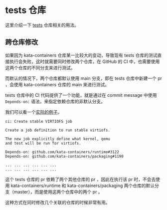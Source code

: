 # tests 仓库

这里介绍一下 [tests](https://github.com/kata-containers/tests) 仓库相关的用法。

## 跨仓库修改

如果因为 kata-containers 仓库某一比较大的变动，导致现有 tests 仓库的测试直接执行会失败，这时就需要同时修改两个仓库，在 GitHub 的 CI 中，也需要使用这两个仓库的不同分支来进行测试。

而默认的情况下，两个仓库都默认使用 main 分支，即在 tests 仓库中新建一个 pr ，会使用 kata-containers 仓库的 main 来进行测试。

tests 仓库中的 CI 代码提供了一个功能，就是通过在 commit message 中使用 `Depends-on:` 语法，来指定依赖仓库的非默认分支。

我们可以看一个[实际的例子](https://github.com/kata-containers/tests/pull/3173/commits/20d7ca3cb5a00d78f11df6b2f75f89d64be1c022)。

```
ci: Create stable VIRTIOFS job

Create a job definition to run stable virtiofs.

The new job explicitly define what kernel, qemu
and test will be run for virtiofs.

Depends-on: github.com/kata-containers/runtime#3122
Depends-on: github.com/kata-containers/packaging#1190

... ... ... ... ... ...
... ... ... ... ... ...
```

这个 tests 仓库的 pr 依赖了两个其他仓库的 pr ，因此在执行该 pr 时，不会去使用 kata-containers/runtime 和 kata-containers/packaging 两个仓库的默认分支（master），而是使用这两个仓库中的两个 pr 。

这种方式在同时修改几个关联的仓库的时候非常有用。
